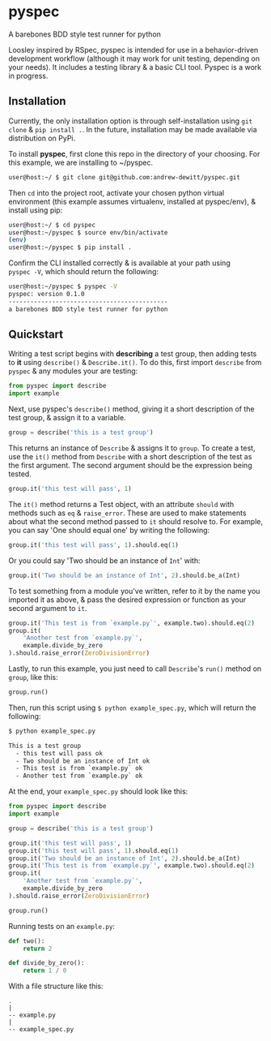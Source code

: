 pyspec
======
A barebones BDD style test runner for python 

Loosley inspired by RSpec, pyspec is intended for use in a behavior-driven 
development workflow (although it may work for unit testing, depending on 
your needs). It includes a testing library & a basic CLI tool. 
Pyspec is a work in progress. 

Installation
------------

Currently, the only installation option is through self-installation using 
`git clone` & `pip install .`. In the future, installation may be made available 
via distribution on PyPi. 

To install **pyspec**, first clone this repo in the directory of your choosing. For 
this example, we are installing to ~/pyspec. 

```bash
user@host:~/ $ git clone git@github.com:andrew-dewitt/pyspec.git
```

Then `cd` into the project root, activate your chosen python virtual 
environment (this example assumes virtualenv, installed at pyspec/env), & 
install using pip: 

```bash
user@host:~/ $ cd pyspec
user@host:~/pyspec $ source env/bin/activate
(env)
user@host:~/pyspec $ pip install .
```

Confirm the CLI installed correctly & is available at your path using  
`pyspec -V`, which should return the following: 

```bash
user@host:~/pyspec $ pyspec -V
pyspec: version 0.1.0
--------------------------------------------
a barebones BDD style test runner for python
```

Quickstart
----------

Writing a test script begins with **describing** a test group, then 
adding tests to **it** using `describe()` & `Describe.it()`. To do this, first 
import `describe` from `pyspec` & any modules your are testing: 

```python
from pyspec import describe
import example
```

Next, use pyspec's `describe()` method, giving it a short description of 
the test group, & assign it to a variable. 

```python
group = describe('this is a test group')
```

This returns an instance of `Describe` & assigns it to `group`. To create a 
test, use the `it()` method from `Describe` with a short description of the 
test as the first argument. The second argument should be the expression 
being tested.

```python
group.it('this test will pass', 1)
```

The `it()` method returns a Test object, with an attribute `should` with 
methods such as `eq` & `raise_error`. These are used to make statements 
about what the second method passed to `it` should resolve to. For 
example, you can say 'One should equal one' by writing the following:

```python
group.it('this test will pass', 1).should.eq(1)
```

Or you could say 'Two should be an instance of `Int`' with:

```python
group.it('Two should be an instance of Int', 2).should.be_a(Int)
```

To test something from a module you've written, refer to it by the name you 
imported it as above, & pass the desired expression or function as your 
second argument to `it`. 

```python
group.it('This test is from `example.py`', example.two).should.eq(2)
group.it(
    'Another test from `example.py`',
    example.divide_by_zero
).should.raise_error(ZeroDivisionError)
```

Lastly, to run this example, you just need to call `Describe`'s `run()` 
method on `group`, like this:

```python
group.run()
```

Then, run this script using `$ python example_spec.py`, which will 
return the following:

```bash
$ python example_spec.py

This is a test group
  - this test will pass ok
  - Two should be an instance of Int ok
  - This test is from `example.py` ok
  - Another test from `example.py` ok
```

At the end, your `example_spec.py` should look like this:

```python
from pyspec import describe
import example

group = describe('this is a test group')

group.it('this test will pass', 1)
group.it('this test will pass', 1).should.eq(1)
group.it('Two should be an instance of Int', 2).should.be_a(Int)
group.it('This test is from `example.py`', example.two).should.eq(2)
group.it(
    'Another test from `example.py`',
    example.divide_by_zero
).should.raise_error(ZeroDivisionError)

group.run()
```

Running tests on an `example.py`: 

```python
def two():
    return 2

def divide_by_zero():
    return 1 / 0
```

With a file structure like this: 

```
.
|
-- example.py
|
-- example_spec.py
```
